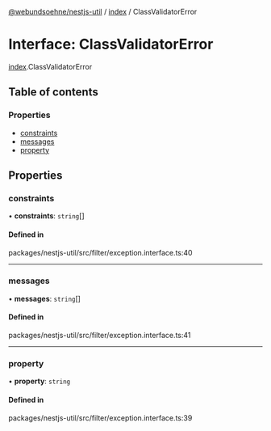 [@webundsoehne/nestjs-util](../README.md) / [index](../modules/index.md) / ClassValidatorError

# Interface: ClassValidatorError

[index](../modules/index.md).ClassValidatorError

## Table of contents

### Properties

- [constraints](index.ClassValidatorError.md#constraints)
- [messages](index.ClassValidatorError.md#messages)
- [property](index.ClassValidatorError.md#property)

## Properties

### constraints

• **constraints**: `string`[]

#### Defined in

packages/nestjs-util/src/filter/exception.interface.ts:40

___

### messages

• **messages**: `string`[]

#### Defined in

packages/nestjs-util/src/filter/exception.interface.ts:41

___

### property

• **property**: `string`

#### Defined in

packages/nestjs-util/src/filter/exception.interface.ts:39
